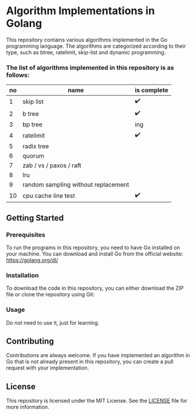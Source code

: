 # Algorithm Implementations in Golang

This repository contains various algorithms implemented in the Go programming language. The algorithms are categorized according to their type, such as btree, ratelimit, skip-list and dynamic programming.

### The list of algorithms implemented in this repository is as follows:

| no   | name                                | is complete |
| ---- | ----------------------------------- | ----------- |
| 1    | skip list                           | :heavy_check_mark:        |
| 2    | b tree                              | :heavy_check_mark:        |
| 3    | bp tree                             | ing          |
| 4    | ratelimit                           | :heavy_check_mark:        |
| 5    | radix tree                          |             |
| 6    | quorum                              |             |
| 7    | zab / vs / paxos / raft             |             |
| 8    | lru                                 |             |
| 9    | random sampling without replacement |             |
| 10   | cpu cache line test | :heavy_check_mark:            |

## Getting Started

### Prerequisites

To run the programs in this repository, you need to have Go installed on your machine. You can download and install Go from the official website: https://golang.org/dl/

### Installation

To download the code in this repository, you can either download the ZIP file or clone the repository using Git:

### Usage

Do not need to use it, just for learning.
## Contributing

Contributions are always welcome. If you have implemented an algorithm in Go that is not already present in this repository, you can create a pull request with your implementation.

## License

This repository is licensed under the MIT License. See the [LICENSE](https://chat.openai.com/LICENSE) file for more information.
